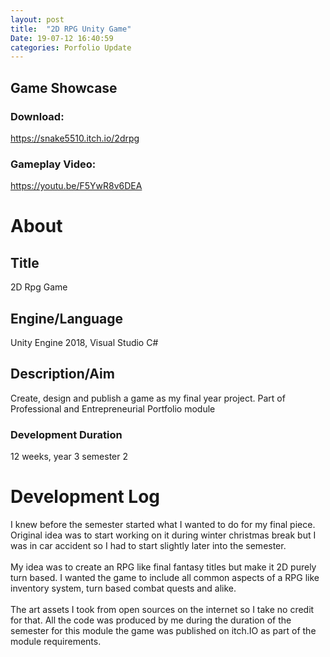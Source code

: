 ```yaml
---
layout: post
title:  "2D RPG Unity Game"
Date: 19-07-12 16:40:59 
categories: Porfolio Update
---
```

<p><h2><b>Game Showcase</b></h2></p>
<P><h3>Download:</h3></p>
<p><a href="https://snake5510.itch.io/2drpg">https://snake5510.itch.io/2drpg</a></p>
<P><h3>Gameplay Video:</h3></p>
<p><a href="https://youtu.be/F5YwR8v6DEA">https://youtu.be/F5YwR8v6DEA</a></p>
<p>
<h1><b>About</b></h1>
<h2><b>Title</b></h2>
2D Rpg Game
<h2><b>Engine/Language</b></h2>
Unity Engine 2018, Visual Studio C#
<h2><b> Description/Aim</b></h2>
Create, design and publish a game as my final year project. Part of Professional and Entrepreneurial Portfolio module
<h3>Development Duration</h3>
12 weeks, year 3 semester 2
<h1><b>Development Log</b></h1>
I knew before the semester started what I wanted to do for my final piece. Original idea was to start working on it during winter christmas break but I was in car accident so I had to start slightly later into the semester.
<br></br>
My idea was to create an RPG like final fantasy titles but make it 2D purely turn based. I wanted the game to include all common aspects of a RPG like inventory system, turn based combat quests and alike.
<br></br>
The art assets I took from open sources on the internet so I take no credit for that. All the code was produced by me during the duration of the semester for this module the game was published on itch.IO as part of the module requirements.

</p>

<br></br>
<p>

